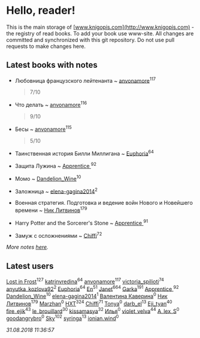 # Hello, reader!
This is the main storage of [www.knigopis.com](http://www.knigopis.com) - the registry of read books.
To add your book use www-site. All changes are committed and synchronized with this git repository.
Do not use pull requests to make changes here.


## Latest books with notes
* Любовница французского лейтенанта ~ [anvonamore](users/595/5957175-vkontakte)<sup>117</sup>
    > 7/10

* Что делать ~ [anvonamore](users/595/5957175-vkontakte)<sup>116</sup>
    > 9/10

* Бесы ~ [anvonamore](users/595/5957175-vkontakte)<sup>115</sup>
    > 5/10

* Таинственная история Билли Миллигана ~ [Euphoria](users/106/106304994652616315178-google)<sup>64</sup>

* Защита Лужина ~ [Apprentice ](users/528/52821952-vkontakte)<sup>92</sup>

* Момо ~ [Dandelion_Wine](users/586/58602788-vkontakte)<sup>10</sup>

* Заложница ~ [elena-gagina2014](users/208/208969292-yandex)<sup>2</sup>

* Военная стратегия. Подготовка и ведение войн Нового и Новейшего времени ~ [Ник Литвинов](users/241/241974816-vkontakte)<sup>179</sup>

* Harry Potter and the Sorcerer's Stone ~ [Apprentice ](users/528/52821952-vkontakte)<sup>91</sup>

* Замуж с осложнениями ~ [Chiffi](users/105/105831994080785626680-google)<sup>72</sup>


_More notes [here](latest_books_with_notes.md)._


## Latest users
[Lost in Frost](users/103/103293621948650602575-google)<sup>127</sup> 
[katrinvredina](users/233/2336755-vkontakte)<sup>64</sup> 
[anvonamore](users/595/5957175-vkontakte)<sup>117</sup> 
[victoria_spilioti](users/219/219259003-vkontakte)<sup>74</sup> 
[anyutka_kozlova92](users/223/22376066-vkontakte)<sup>2</sup> 
[Euphoria](users/106/106304994652616315178-google)<sup>64</sup> 
[En](users/333/333646551-vkontakte)<sup>51</sup> 
[Janet](users/108/108113656204404967440-google)<sup>664</sup> 
[Garka](users/115/115753719718250012620-google)<sup>191</sup> 
[Apprentice ](users/528/52821952-vkontakte)<sup>92</sup> 
[Dandelion_Wine](users/586/58602788-vkontakte)<sup>10</sup> 
[elena-gagina2014](users/208/208969292-yandex)<sup>1</sup> 
[Валентина Каверина](users/282/2824946827022425099-mailru)<sup>0</sup> 
[Ник Литвинов](users/241/241974816-vkontakte)<sup>179</sup> 
[Marzhan](users/110/110565754199715103002-google)<sup>0</sup> 
[HXT](users/100/100002563462782-facebook)<sup>324</sup> 
[Chiffi](users/105/105831994080785626680-google)<sup>71</sup> 
[Tonya](users/107/107653618864404586169-google)<sup>0</sup> 
[darb_el](users/184/184135339-vkontakte)<sup>13</sup> 
[Eji_tyan](users/235/2352103981-twitter)<sup>40</sup> 
[fire_ejik](users/329/32903202-vkontakte)<sup>43</sup> 
[le_brouillard](users/133/13330781-vkontakte)<sup>30</sup> 
[kissamasya](users/684/68439978-vkontakte)<sup>32</sup> 
[Илья](users/116/116129929397924954448-google)<sup>0</sup> 
[violet_velva](users/116/116961712580551399099-google)<sup>44</sup> 
[A_lex_S](users/104/104452088751111617579-google)<sup>0</sup> 
[goodangrybro](users/113/113297173414505455315-google)<sup>0</sup> 
[Sky](users/118/118049897850017649660-google)<sup>102</sup> 
[syringa](users/570/57062183-vkontakte)<sup>13</sup> 
[ionian.wind](users/144/144458-vkontakte)<sup>0</sup> 


_31.08.2018 11:36:57_

